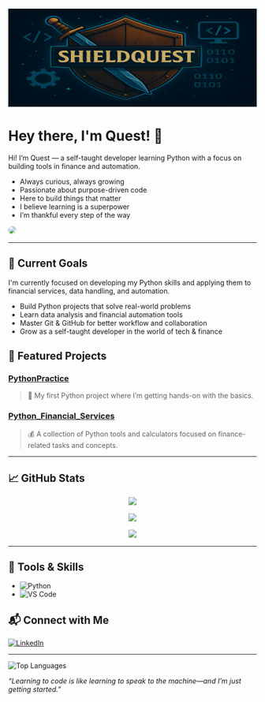 <!-- 🔰 Banner -->
<p align="center">
  <img src="https://github.com/ShieldQuest/ShieldQuest/blob/main/Banner.png?raw=true" width="100%" style="max-height:199px;" />
</p>

<!-- 🧑‍💻 Intro -->
# Hey there, I'm Quest! 👋

Hi! I’m Quest — a self-taught developer learning Python with a focus on building tools in finance and automation.

- Always curious, always growing  
- Passionate about purpose-driven code  
- Here to build things that matter
- I believe learning is a superpower
- I’m thankful every step of the way 

<p float="left">
  <img src="https://github.com/ShieldQuest/ShieldQuest/blob/main/YOUR-AVATAR.png?raw=true" width="150" style="border-radius: 50%;" />
</p>


---

## 🚀 Current Goals

I'm currently focused on developing my Python skills and applying them to financial services, data handling, and automation.

- Build Python projects that solve real-world problems  
- Learn data analysis and financial automation tools  
- Master Git & GitHub for better workflow and collaboration  
- Grow as a self-taught developer in the world of tech & finance


## 📂 Featured Projects
### [PythonPractice](https://github.com/ShieldQuest/PythonPractice)  
> 📘 My first Python project where I’m getting hands-on with the basics.
### [Python_Financial_Services](https://github.com/ShieldQuest/Python_Financial_Services)  
> 💰 A collection of Python tools and calculators focused on finance-related tasks and concepts.


---

## 📈 GitHub Stats

<p align="center">
  <img src="https://github-readme-stats.vercel.app/api?username=ShieldQuest&show_icons=true&theme=tokyonight" />
</p>

<p align="center">
  <img src="https://streak-stats.demolab.com?user=ShieldQuest&theme=tokyonight" />
</p>

<p align="center">
  <img src="https://github-readme-stats.vercel.app/api/top-langs/?username=ShieldQuest&layout=compact&theme=tokyonight" />
</p>


---

## 🔧 Tools & Skills

- ![Python](https://img.shields.io/badge/Python-3776AB?style=for-the-badge&logo=python&logoColor=white)
- ![VS Code](https://img.shields.io/badge/VSCode-007ACC?style=for-the-badge&logo=visual-studio-code&logoColor=white)


## 📬 Connect with Me

[![LinkedIn](https://img.shields.io/badge/LinkedIn-in%2Frobrt--alv-blue?logo=linkedin)](https://linkedin.com/in/robrt-alv)

---

  ![Top Languages](https://github-readme-stats.vercel.app/api/top-langs/?username=ShieldQuest&layout=compact&theme=tokyonight)

_“Learning to code is like learning to speak to the machine—and I’m just getting started.”_


